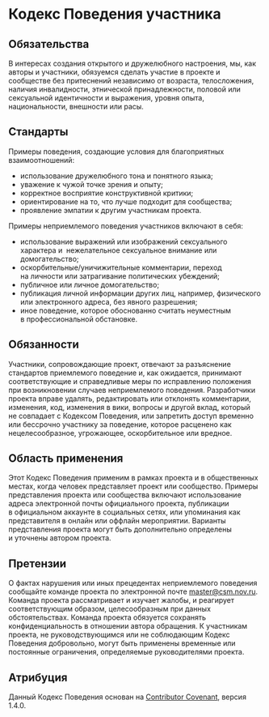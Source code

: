 # Кодекс Поведения участника

## Обязательства

В интересах создания открытого и дружелюбного настроения, мы,
как авторы и участники, обязуемся сделать участие в проекте и
сообществе без притеснений независимо от возраста, телосложения,
наличия инвалидности, этнической принадлежности,
половой или сексуальной идентичности и выражения,
уровня опыта, национальности, внешности или расы.

## Стандарты

Примеры поведения, создающие условия для благоприятных взаимоотношений:

- использование дружелюбного тона и понятного языка;
- уважение к чужой точке зрения и опыту;
- корректное восприятие конструктивной критики;
- ориентирование на то, что лучше подходит для сообщества;
- проявление эмпатии к другим участникам проекта.

Примеры неприемлемого поведения участников включают в себя:

- использование выражений или изображений сексуального характера и
  нежелательное сексуальное внимание или домогательство;
- оскорбительные/уничижительные комментарии, переход на личности
  или затрагивание политических убеждений;
- публичное или личное домогательство;
- публикация личной информации других лиц, например,
  физического или электронного адреса, без явного разрешения;
- иное поведение, которое обоснованно считать неуместным в профессиональной обстановке.

## Обязанности

Участники, сопровождающие проект, отвечают за разъяснение стандартов
приемлемого поведение и, как ожидается, принимают соответствующие и
справедливые меры по исправлению положения
при возникновении случаев неприемлемого поведения.
Разработчики проекта вправе удалять, редактировать или отклонять комментарии,
изменения, код, изменения в вики, вопросы и другой вклад,
который не совпадает с Кодексом Поведения, или запретить доступ временно
или бессрочно участнику за поведение, которое расценено как нецелесообразное,
угрожающее, оскорбительное или вредное.

## Область применения

Этот Кодекс Поведения применим в рамках проекта и в общественных местах,
когда человек представляет проект или сообщество. Примеры представления
проекта или сообщества включают использование адреса электронной почты
официального проекта, публикации в официальном аккаунте в социальных сетях,
или упоминания как представителя в онлайн или оффлайн мероприятии.
Варианты представления проекта могут быть дополнительно определены
и уточнены автором проекта.

## Претензии

О фактах нарушения или иных прецедентах неприемлемого поведения сообщайте
команде проекта по электронной почте master@csm.nov.ru.
Команда проекта рассматривает и изучает жалобы,
и реагирует соответствующим образом, целесообразным при данных обстоятельствах.
Команда проекта обязуется сохранять конфиденциальность в отношении автора обращения.
К участникам проекта, не руководствующимся или не соблюдающим
Кодекс Поведения добровольно, могут быть применены временные
или постоянные ограничения, определяемые руководителями проекта.

## Атрибуция

Данный Кодекс Поведения основан на
[Contributor Covenant](https://www.contributor-covenant.org/ru/version/1/4/code-of-conduct.html),
версия 1.4.0.
